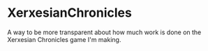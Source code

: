 # XerxesianChronicles
A way to be more transparent about how much work is done on the Xerxesian Chronicles game I'm making.
